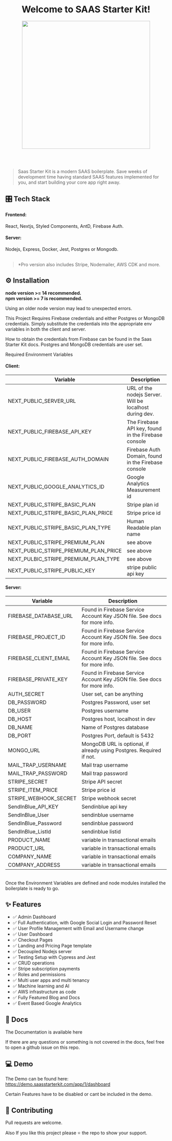 <h1 align="center">Welcome to SAAS Starter Kit!
</h1>
<p align="center">
  <img height="auto" width="400px" src="https://user-images.githubusercontent.com/24860061/113771653-839ae180-96d8-11eb-9df5-49a856019be4.png" />
<p align="center">
<br />
<br />
 
> Saas Starter Kit is a modern SAAS boilerplate. Save weeks of development time having standard SAAS features implemented for you, and start building your core app right away. 


## 🎛 Tech Stack 
#### Frontend:
React, Nextjs, Styled Components, AntD, Firebase Auth. 

#### Server: 
Nodejs, Express, Docker, Jest, Postgres or Mongodb.  
<br />

> *Pro version also includes Stripe, Nodemailer, AWS CDK and more. 

## ⚙️ Installation

<strong>node version >= 14 recommended.</strong>
<br />
<strong>npm version >= 7 is recommended.</strong> 

Using an older node version may lead to unexpected errors.

This Project Requires Firebase credentials and either Postgres or MongoDB credentials. 
Simply substitute the credentials into the appropriate env variables in both the client and server. 

How to obtain the credentials from Firebase can be found in the Saas Starter Kit docs. Postgres and MongoDB credentials are user set. 

Required Environment Variables

#### Client:

| Variable  | Description |
| ------------- | ------------- |
| NEXT_PUBLIC_SERVER_URL | URL of the nodejs Server. Will be localhost during dev. |
| NEXT_PUBLIC_FIREBASE_API_KEY | The Firebase API key, found in the Firebase console |
| NEXT_PUBLIC_FIREBASE_AUTH_DOMAIN  | Firebase Auth Domain, found in the Firebase console  |
| NEXT_PUBLIC_GOOGLE_ANALYTICS_ID | Google Analytics Measurement id |
| NEXT_PUBLIC_STRIPE_BASIC_PLAN | Stripe plan id |
| NEXT_PUBLIC_STRIPE_BASIC_PLAN_PRICE | Stripe price id |
| NEXT_PUBLIC_STRIPE_BASIC_PLAN_TYPE | Human Readable plan name |
| NEXT_PUBLIC_STRIPE_PREMIUM_PLAN | see above |
| NEXT_PUBLIC_STRIPE_PREMIUM_PLAN_PRICE | see above |
| NEXT_PULBIC_STRIPE_PREMIUM_PLAN_TYPE | see above |
| NEXT_PUBLIC_STRIPE_PUBLIC_KEY | stripe public api key |
  


#### Server:

| Variable  | Description |
| ------------- | ------------- |
| FIREBASE_DATABASE_URL | Found in Firebase Service Account Key JSON file. See docs for more info. |
| FIREBASE_PROJECT_ID | Found in Firebase Service Account Key JSON file. See docs for more info. |
| FIREBASE_CLIENT_EMAIL | Found in Firebase Service Account Key JSON file. See docs for more info. |
| FIREBASE_PRIVATE_KEY | Found in Firebase Service Account Key JSON file. See docs for more info. |
| AUTH_SECRET | User set, can be anything |
| DB_PASSWORD | Postgres Password, user set |
| DB_USER | Postgres username |
| DB_HOST | Postgres host, localhost in dev |
| DB_NAME | Name of Postgres database |
| DB_PORT | Postgres Port, default is 5432 |
| MONGO_URL | MongoDB URL is optional, if already using Postgres. Required if not. |
| MAIL_TRAP_USERNAME | Mail trap username |
| MAIL_TRAP_PASSWORD | Mail trap password |
| STRIPE_SECRET | Stripe API secret |
| STRIPE_ITEM_PRICE | Stripe price id |
| STRIPE_WEBHOOK_SECRET | Stripe webhook secret |
| SendInBlue_API_KEY | Sendinblue api key |
| SendInBlue_User | sendinblue username |
| SendInBlue_Password | sendinblue password |
| SendInBlue_ListId | sendinblue listid |
| PRODUCT_NAME |  variable in transactional emails |
| PRODUCT_URL | variable in transactional emails |
| COMPANY_NAME |  variable in transactional emails |
| COMPANY_ADDRESS |  variable in transactional emails |

  
<br />
Once the Environment Variables are defined and node modules installed the boilerplate is ready to go. 

## ✨ Features
-  ✅  Admin Dashboard
-  ✅  Full Authentication, with Google Social Login and Password Reset
-  ✅  User Profile Management with Email and Username change
-  ✅  User Dashboard
-  ✅  Checkout Pages
-  ✅  Landing and Pricing Page template
-  ✅  Decoupled Nodejs server
-  ✅  Testing Setup with Cypress and Jest
-  ✅  CRUD operations
-  ✅  Stripe subscription payments
-  ✅  Roles and permissions
-  ✅  Multi user apps and multi tenancy
-  ✅  Machine learning and AI
-  ✅  AWS infrastructure as code
-  ✅  Fully Featured Blog and Docs
-  ✅  Event Based Google Analytics

## 📜 Docs 

The Documentation is available here

If  there are any questions or something is not covered in the docs, feel free to open a github issue on this repo. 

##  💻 Demo
The Demo can be found here: https://demo.saasstarterkit.com/app/1/dashboard

Certain Features have to be disabled or cant be included in the demo. 


## 🤝 Contributing

Pull requests are welcome.

Also If you like this project please ⭐️ the repo to show your support.  
